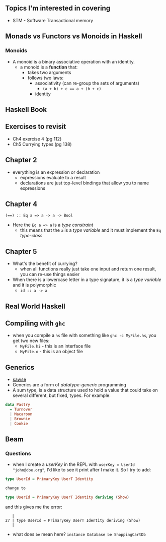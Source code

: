 Topics I'm interested in covering
--------------------------------
* STM - Software Transactional memory

Monads vs Functors vs Monoids in Haskell
----------------------------------------

### Monoids
* A monoid is a binary associative operation with an identity.
  - a monoid is a **function** that:
    * takes two arguments
    * follows two laws: 
      - associativity (can re-group the sets of arguments)
        * `(a + b) + c == a + (b + c)`
      - identity

Haskell Book
------------

## Exercises to revisit
* Ch4 exercise 4 (pg 112)
* Ch5 Currying types (pg 138)

## Chapter 2
* everything is an expression or declaration
  - expressions evaluate to a result
  - declarations are just top-level bindings that allow you to name expressions

## Chapter 4
`(==) :: Eq a => a -> a -> Bool`
* Here the `Eq a => a` is a *type constraint*
  - this means that the `a` is a *type variable* and it must implement the `Eq`
    *type-class*

## Chapter 5
* What's the benefit of currying?
  - when all functions really just take one input and return one result, you can
    re-use things easier
* When there is a lowercase letter in a type signature, it is a *type variable*
  and it is polymorphic
  - `id :: a -> a`

Real World Haskell
-----------------------
## Compiling with `ghc`
* when you compile a `hs` file with something like `ghc -c MyFile.hs`, you get
  two new files:
    - `MyFile.hi` - this is an interface file
    - `MyFile.o` - this is an object file

Generics
------------
* [sawse](http://www.stephendiehl.com/posts/generics.html)
* Generics are a form of *datatype-generic* programming
* A sum type, is a data structure used to hold a value that could take on several different, but fixed, types. For example:

```haskell
data Pastry
  = Turnover
  | Macaroon
  | Brownie
  | Cookie
```

Beam
----------
### Questions
* when I create a *userKey* in the REPL with `userKey = UserId "john@doe.org"`,
  I'd like to see it print after I make it. So I try to add:

```haskell
type UserId = PrimaryKey UserT Identity

change to

type UserId = PrimaryKey UserT Identity deriving (Show)
```

and this gives me the error:

```
   |
27 | type UserId = PrimaryKey UserT Identity deriving (Show)
   |
```

* what does `be` mean here? `instance Database be ShoppingCartDb`
